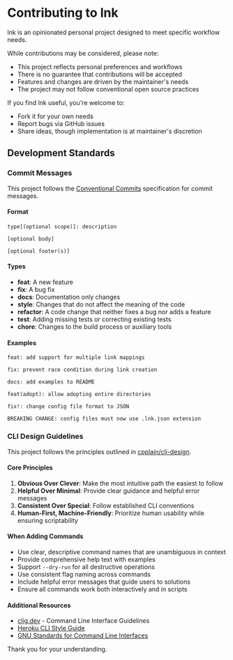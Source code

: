 # Contributing to lnk

lnk is an opinionated personal project designed to meet specific workflow needs.

While contributions may be considered, please note:

- This project reflects personal preferences and workflows
- There is no guarantee that contributions will be accepted
- Features and changes are driven by the maintainer's needs
- The project may not follow conventional open source practices

If you find lnk useful, you're welcome to:

- Fork it for your own needs
- Report bugs via GitHub issues
- Share ideas, though implementation is at maintainer's discretion

## Development Standards

### Commit Messages

This project follows the [Conventional Commits](https://www.conventionalcommits.org/) specification for commit messages.

#### Format

```
type[(optional scope)]: description

[optional body]

[optional footer(s)]
```

#### Types

- **feat**: A new feature
- **fix**: A bug fix
- **docs**: Documentation only changes
- **style**: Changes that do not affect the meaning of the code
- **refactor**: A code change that neither fixes a bug nor adds a feature
- **test**: Adding missing tests or correcting existing tests
- **chore**: Changes to the build process or auxiliary tools

#### Examples

```
feat: add support for multiple link mappings

fix: prevent race condition during link creation

docs: add examples to README

feat(adopt): allow adopting entire directories

fix!: change config file format to JSON

BREAKING CHANGE: config files must now use .lnk.json extension
```

### CLI Design Guidelines

This project follows the principles outlined in [cpplain/cli-design](https://github.com/cpplain/cli-design).

#### Core Principles

1. **Obvious Over Clever**: Make the most intuitive path the easiest to follow
2. **Helpful Over Minimal**: Provide clear guidance and helpful error messages
3. **Consistent Over Special**: Follow established CLI conventions
4. **Human-First, Machine-Friendly**: Prioritize human usability while ensuring scriptability

#### When Adding Commands

- Use clear, descriptive command names that are unambiguous in context
- Provide comprehensive help text with examples
- Support `--dry-run` for all destructive operations
- Use consistent flag naming across commands
- Include helpful error messages that guide users to solutions
- Ensure all commands work both interactively and in scripts

#### Additional Resources

- [clig.dev](https://clig.dev/) - Command Line Interface Guidelines
- [Heroku CLI Style Guide](https://devcenter.heroku.com/articles/cli-style-guide)
- [GNU Standards for Command Line Interfaces](https://www.gnu.org/prep/standards/standards.html#Command_002dLine-Interfaces)

Thank you for your understanding.
